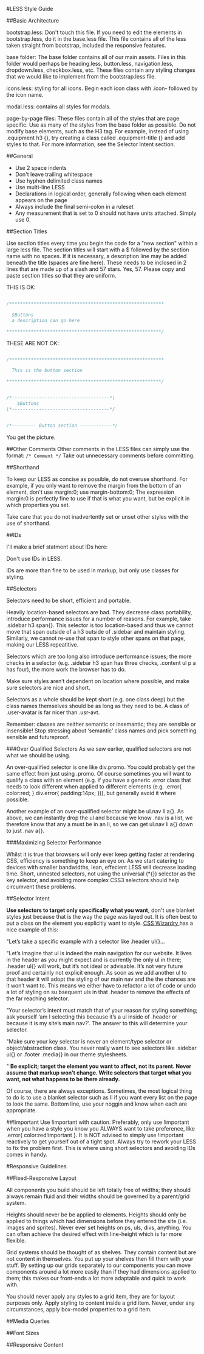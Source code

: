 #LESS Style Guide

##Basic Architecture

bootstrap.less: Don't touch this file. If you need to edit the elements in bootstrap.less, do it in the base.less file. This file contains all of the less taken straight from bootstrap, included the responsive features.

base folder: The base folder contains all of our main assets. Files in this folder would perhaps be heading.less, button.less, navigation.less, dropdown.less, checkbox.less, etc. These files contain any styling changes that we would like to implement from the bootstrap.less file.

icons.less: styling for all icons. Begin each icon class with .icon- followed by the icon name.

modal.less: contains all styles for modals.

page-by-page files: These files contain all of the styles that are page specific. Use as many of the styles from the base folder as possible. Do not modify base elements, such as the H3  tag. For example, instead of using .equipment h3 {}, try creating a class called .equipment-title {} and add styles to that. For more information, see the Selector Intent section.

##General

* Use 2 space indents
* Don't leave trailing whitespace
* Use hyphen delimited class names
* Use multi-line LESS
* Declarations in logical order, generally following when each element appears on the page
* Always include the final semi-colon in a ruleset
* Any measurement that is set to 0 should not have units attached. Simply use 0.


##Section Titles

Use section titles every time you begin the code for a "new section" within a large less file. The section titles will start with a $ followed by the section name with no spaces. If it is necessary, a description line may be added beneath the title (spaces are fine here). These needs to be inclosed in 2 lines that are made up of a slash and 57 stars. Yes, 57. Please copy and paste section titles so that they are uniform.

THIS IS OK:

```javascript

/*********************************************************

  $Buttons
  a description can go here

*********************************************************/

```

THESE ARE NOT OK:

```javascript

/*********************************************************

  This is the button section

*********************************************************/

```
```javascript

/*------------------------------------*\
    $Buttons
\*------------------------------------*/

```
```javascript

/*--------- Button section ------------*/

```

You get the picture.

##Other Comments
Other comments in the LESS files can simply use the format: `/* Comment */`
Take out unnecessary comments before committing.

##Shorthand

To keep our LESS as concise as possible, do not overuse shorthand. For example, if you only want to remove the margin from the bottom of an element, don't use margin:0; use margin-bottom:0; The expression margin:0 is perfectly fine to use if that is what you want, but be explicit in which properties you set.

Take care that you do not inadvertently set or unset other styles with the use of shorthand.

##IDs

I'll make a brief statment about IDs here:

Don't use IDs in LESS.

IDs are more than fine to be used in markup, but only use classes for styling.


##Selectors

Selectors need to be short, efficient and portable.

Heavily location-based selectors are bad. They decrease class portability, introduce performance issues for a number of reasons. For example, take .sidebar h3 span{}. This selector is too location-based and thus we cannot move that span outside of a h3 outside of .sidebar and maintain styling. Similarly, we cannot re-use that span to style other spans on that page, making our LESS repeatitive.

Selectors which are too long also introduce performance issues; the more checks in a selector (e.g. .sidebar h3 span has three checks, .content ul p a has four), the more work the browser has to do.

Make sure styles aren’t dependent on location where possible, and make sure selectors are nice and short.

Selectors as a whole should be kept short (e.g. one class deep) but the class names themselves should be as long as they need to be. A class of .user-avatar is far nicer than .usr-avt.

Remember: classes are neither semantic or insemantic; they are sensible or insensible! Stop stressing about ‘semantic’ class names and pick something sensible and futureproof.


###Over Qualified Selectors
As we saw earlier, qualified selectors are not what we should be using.

An over-qualified selector is one like div.promo. You could probably get the same effect from just using .promo. Of course sometimes you will want to qualify a class with an element (e.g. if you have a generic .error class that needs to look different when applied to different elements (e.g. .error{ color:red; } div.error{ padding:14px; })), but generally avoid it where possible.

Another example of an over-qualified selector might be ul.nav li a{}. As above, we can instantly drop the ul and because we know .nav is a list, we therefore know that any a must be in an li, so we can get ul.nav li a{} down to just .nav a{}.

###Maximizing Selector Performance

Whilst it is true that browsers will only ever keep getting faster at rendering CSS, efficiency is something to keep an eye on. As we start catering to devices with smaller bandwidths, lean, effecient LESS will decrease loading time. Short, unnested selectors, not using the universal (*{}) selector as the key selector, and avoiding more complex CSS3 selectors should help circumvent these problems.

##Selector Intent

<b>Use selectors to target only specifically what you want,</b> don't use blanket styles just because that is the way the page was layed out. It is often best to put a class on the element you explicitly want to style. <a href="http://csswizardry.com/2012/07/shoot-to-kill-css-selector-intent/">CSS Wizardry </a> has a nice example of this:

"Let’s take a specific example with a selector like .header ul{}...

"Let’s imagine that ul is indeed the main navigation for our website. It lives in the header as you might expect and is currently the only ul in there; .header ul{} will work, but it’s not ideal or advisable. It’s not very future proof and certainly not explicit enough. As soon as we add another ul to that header it will adopt the styling of our main nav and the the chances are it won’t want to. This means we either have to refactor a lot of code or undo a lot of styling on su bsequent uls in that .header to remove the effects of the far reaching selector.

"Your selector’s intent must match that of your reason for styling something; ask yourself ‘am I selecting this because it’s a ul inside of .header or because it is my site’s main nav?’. The answer to this will determine your selector.

"Make sure your key selector is never an element/type selector or object/abstraction class. You never really want to see selectors like .sidebar ul{} or .footer .media{} in our theme stylesheets.

" <b> Be explicit; target the element you want to affect, not its parent. Never assume that markup won’t change. Write selectors that target what you want, not what happens to be there already. </b>

Of course, there are always exceptions. Sometimes, the most logical thing to do is to use a blanket selector such as li if you want every list on the page to look the same. Bottom line, use your noggin and know when each are appropriate.

##!important
Use !important with caution. Preferably, only use !important when you have a style you know you ALWAYS want to take preference, like .error{ color:red!important }. It is NOT advised to simply use !important reactively to get yourself out of a tight spot. Always try to rework your LESS to fix the problem first. This is where using short selectors and avoiding IDs comes in handy.


#Responsive Guidelines

##Fixed-Responsive Layout

All components you build should be left totally free of widths; they should always remain fluid and their widths should be governed by a parent/grid system.

Heights should never be be applied to elements. Heights should only be applied to things which had dimensions before they entered the site (i.e. images and sprites). Never ever set heights on ps, uls, divs, anything. You can often achieve the desired effect with line-height which is far more flexible.

Grid systems should be thought of as shelves. They contain content but are not content in themselves. You put up your shelves then fill them with your stuff. By setting up our grids separately to our components you can move components around a lot more easily than if they had dimensions applied to them; this makes our front-ends a lot more adaptable and quick to work with.

You should never apply any styles to a grid item, they are for layout purposes only. Apply styling to content inside a grid item. Never, under any circumstances, apply box-model properties to a grid item.

##Media Queries

##Font Sizes

##Responsive Content




